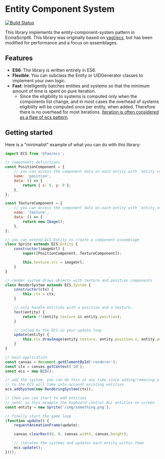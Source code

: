 # Entity Component System

[![Build Status](https://travis-ci.org/Fae/ecs.svg?branch=master)](https://travis-ci.org/Fae/ecs)

This library implements the entity-component-system pattern in EcmaScript6. This library
was originally based on [yagl/ecs](https://github.com/yagl/ecs), but has been modified
for performance and a focus on assemblages.

## Features

 * **ES6**: The library is written entirely in ES6.
 * **Flexible**: You can subclass the Entity or UIDGenerator classes to implement your
    own logic.
 * **Fast**: Intelligently batches entities and systems so that the minimum amount
    of time is spent on pure iteration.
    - Since the eligibility to systems is computed only when the components list
        change, and in most cases the overhead of systems eligibility will be computed once
        per entity, when added. Therefore there is no overhead for most iterations.
        [Iteration is often considered as a flaw of ecs pattern](https://en.wikipedia.org/wiki/Entity_component_system#Drawbacks).

## Getting started

Here is a "minimalist" example of what you can do with this library:

```js
import ECS from '@fae/ecs';

// components definitions
const PositionComponent = {
    // you can access the component data on each entity with `entity.<name>`
    name: 'position',
    data: () => {
        return { x: 0, y: 0 };
    },
};

const TextureComponent = {
    // you can access the component data on each entity with `entity.<name>`
    name: 'texture',
    data: () => {
        return new Image();
    },
};

// you can extend ECS.Entity to create a component assemblage
class Sprite extends ECS.Entity {
    constructor(imageUrl) {
        super([PositionComponent, TextureComponent]);

        this.texture.src = imageUrl;
    }
}

// render system draws objects with texture and position components
class RenderSystem extends ECS.System {
    constructor(ctx) {
        this.ctx = ctx;
    }

    // only handle entities with a position and a texture
    test(entity) {
        return !!(entity.texture && entity.position);
    }

    // called by the ECS in your update loop
    update(entity) {
        this.ctx.drawImage(entity.texture, entity.position.x, entity.position.y);
    }
}

// main application
const canvas = document.getElementById('renderer');
const ctx = canvas.getContext('2d');
const ecs = new ECS();

// add the system. you can do this at any time since adding/removing a system
// to the ECS will take into account existing entities
ecs.addSystem(new RenderingSystem(ctx));

// then you can start to add entities
// note: in this example the keyboard control ALL entities on screen
const entity = new Sprite('/img/something.png');

// finally start the game loop
(function update() {
    requestAnimationFrame(update);

    canvas.clearRect(0, 0, canvas.width, canvas.height);

    // iterates the systems and updates each entity within them
    ecs.update();
})();
```
